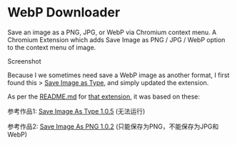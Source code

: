 # WebP Downloader
Save an image as a PNG, JPG, or WebP via Chromium context menu.
A Chromium Extension which adds Save Image as PNG / JPG / WebP option to the context menu of image.

Screenshot

Because I we sometimes need save a WebP image as another format, I first found this > [Save Image as Type](https://chrome.google.com/webstore/detail/gabfmnliflodkdafenbcpjdlppllnemd), and simply updated the extension.

As per the [README.md](https://github.com/cuixiping/Save-Image-as-Type#readme) for [that extension](https://github.com/cuixiping/Save-Image-as-Type), it was based on these:

参考作品1: [Save Image As Type 1.0.5](https://chrome.google.com/webstore/detail/ibcmpbjdpbkbdgejlchkllfiagebgbjp)
(无法运行)

参考作品2: [Save Image As PNG 1.0.2](https://chrome.google.com/webstore/detail/nkokmeaibnajheohncaamjggkanfbphi)
(只能保存为PNG，不能保存为JPG和WebP)
